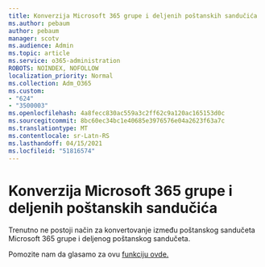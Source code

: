 ```yaml
---
title: Konverzija Microsoft 365 grupe i deljenih poštanskih sandučića
ms.author: pebaum
author: pebaum
manager: scotv
ms.audience: Admin
ms.topic: article
ms.service: o365-administration
ROBOTS: NOINDEX, NOFOLLOW
localization_priority: Normal
ms.collection: Adm_O365
ms.custom:
- "624"
- "3500003"
ms.openlocfilehash: 4a8fecc830ac559a3c2ff62c9a120ac165153d0c
ms.sourcegitcommit: 8bc60ec34bc1e40685e3976576e04a2623f63a7c
ms.translationtype: MT
ms.contentlocale: sr-Latn-RS
ms.lasthandoff: 04/15/2021
ms.locfileid: "51816574"
---
```

# <a name="conversion-of-microsoft-365-group-and-shared-mailboxes"></a>Konverzija Microsoft 365 grupe i deljenih poštanskih sandučića

Trenutno ne postoji način za konvertovanje između poštanskog sandučeta Microsoft 365 grupe i deljenog poštanskog sandučeta.

Pomozite nam da glasamo za ovu [funkciju ovde.](https://aka.ms/M365GroupToShared)
